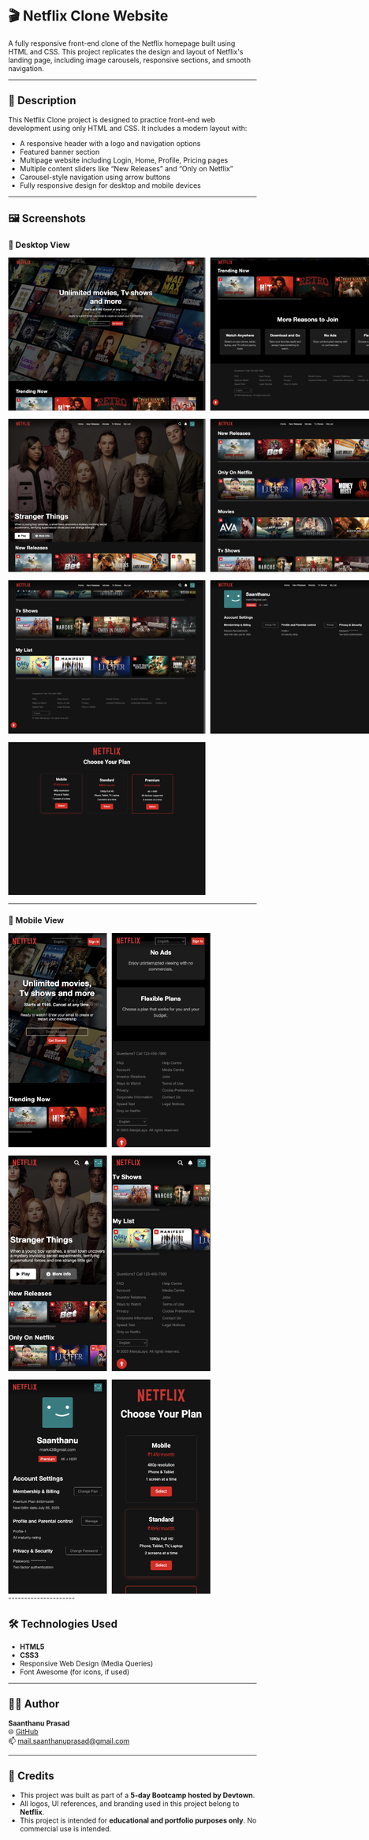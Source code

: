 # 🎬 Netflix Clone Website

A fully responsive front-end clone of the Netflix homepage built using HTML and CSS. This project replicates the design and layout of Netflix's landing page, including image carousels, responsive sections, and smooth navigation.

---

## 📄 Description

This Netflix Clone project is designed to practice front-end web development using only HTML and CSS. It includes a modern layout with:
- A responsive header with a logo and navigation options
- Featured banner section
- Multipage website including Login, Home, Profile, Pricing pages
- Multiple content sliders like “New Releases” and “Only on Netflix”
- Carousel-style navigation using arrow buttons
- Fully responsive design for desktop and mobile devices

---------------------

## 🖼️ Screenshots

### 🔹 Desktop View

<div style="display: flex; gap: 10px;">
  <img src="./assets/DV-SS-01.png" alt="Desktop Screenshot - Login-1" width="400px"/>
  <img src="./assets/DV-SS-02.png" alt="Desktop Screenshot - Login-2" width="400px"/>
</div>

<br/>

<div style="display: flex; gap: 10px;">
  <img src="./assets/DV-SS-03.png" alt="Desktop Screenshot - Home-1" width="400px"/>
  <img src="./assets/DV-SS-04.png" alt="Desktop Screenshot - Home-2" width="400px"/>
</div>

<br/>

<div style="display: flex; gap: 10px;">
  <img src="./assets/DV-SS-05.png" alt="Desktop Screenshot - Home-3" width="400px"/>
  <img src="./assets/DV-SS-06.png" alt="Desktop Screenshot - Profile" width="400px"/>
</div>

<br/>

<img src="./assets/DV-SS-07.png" alt="Desktop Screenshot - Pricing" width="400px"/>

---

### 🔹 Mobile View

<div style="display: flex; gap: 10px;">
  <img src="./assets/MV-SS-01.png" alt="Mobile Screenshot - Login-1" width="200px"/>
  <img src="./assets/MV-SS-02.png" alt="Mobile Screenshot - Login-2" width="200px"/>
</div>

<br/>

<div style="display: flex; gap: 10px;">
  <img src="./assets/MV-SS-03.png" alt="Mobile Screenshot - Home-1" width="200px"/>
  <img src="./assets/MV-SS-04.png" alt="Mobile Screenshot - Home-2" width="200px"/>
</div>

<br/>

<div style="display: flex; gap: 10px;">
  <img src="./assets/MV-SS-05.png" alt="Mobile Screenshot - Profile" width="200px"/>
  <img src="./assets/MV-SS-06.png" alt="Mobile Screenshot - Pricing" width="200px"/>
</div>
---------------------

## 🛠️ Technologies Used

- **HTML5**
- **CSS3**
- Responsive Web Design (Media Queries)
- Font Awesome (for icons, if used)

---------------------

## 👨‍💻 Author

**Saanthanu Prasad**  
🌐 [GitHub](https://github.com/manjalays)  
📫 mail.saanthanuprasad@gmail.com

---------------------

## 📢 Credits

- This project was built as part of a **5-day Bootcamp hosted by Devtown**.
- All logos, UI references, and branding used in this project belong to **Netflix**.
- This project is intended for **educational and portfolio purposes only**. No commercial use is intended.
